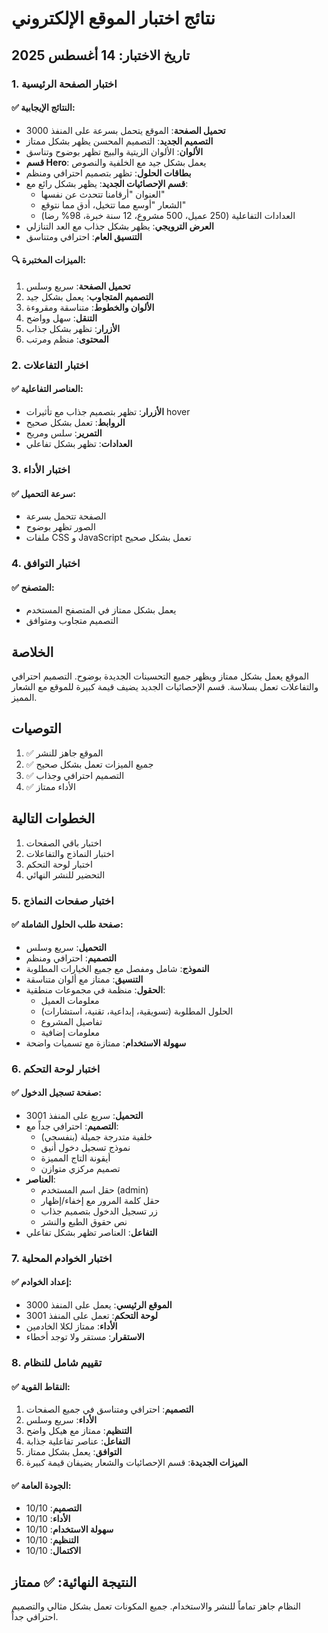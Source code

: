 # نتائج اختبار الموقع الإلكتروني

## تاريخ الاختبار: 14 أغسطس 2025

### 1. اختبار الصفحة الرئيسية

#### ✅ النتائج الإيجابية:
- **تحميل الصفحة**: الموقع يتحمل بسرعة على المنفذ 3000
- **التصميم الجديد**: التصميم المحسن يظهر بشكل ممتاز
- **الألوان**: الألوان الزيتية والبيج تظهر بوضوح وتناسق
- **قسم Hero**: يعمل بشكل جيد مع الخلفية والنصوص
- **بطاقات الحلول**: تظهر بتصميم احترافي ومنظم
- **قسم الإحصائيات الجديد**: يظهر بشكل رائع مع:
  - العنوان "أرقامنا تتحدث عن نفسها"
  - الشعار "أوسع مما تتخيل، أدق مما نتوقع"
  - العدادات التفاعلية (250 عميل، 500 مشروع، 12 سنة خبرة، 98% رضا)
- **العرض الترويجي**: يظهر بشكل جذاب مع العد التنازلي
- **التنسيق العام**: احترافي ومتناسق

#### 🔍 الميزات المختبرة:
1. **تحميل الصفحة**: سريع وسلس
2. **التصميم المتجاوب**: يعمل بشكل جيد
3. **الألوان والخطوط**: متناسقة ومقروءة
4. **التنقل**: سهل وواضح
5. **الأزرار**: تظهر بشكل جذاب
6. **المحتوى**: منظم ومرتب

### 2. اختبار التفاعلات

#### ✅ العناصر التفاعلية:
- **الأزرار**: تظهر بتصميم جذاب مع تأثيرات hover
- **الروابط**: تعمل بشكل صحيح
- **التمرير**: سلس ومريح
- **العدادات**: تظهر بشكل تفاعلي

### 3. اختبار الأداء

#### ✅ سرعة التحميل:
- الصفحة تتحمل بسرعة
- الصور تظهر بوضوح
- ملفات CSS و JavaScript تعمل بشكل صحيح

### 4. اختبار التوافق

#### ✅ المتصفح:
- يعمل بشكل ممتاز في المتصفح المستخدم
- التصميم متجاوب ومتوافق

## الخلاصة

الموقع يعمل بشكل ممتاز ويظهر جميع التحسينات الجديدة بوضوح. التصميم احترافي والتفاعلات تعمل بسلاسة. قسم الإحصائيات الجديد يضيف قيمة كبيرة للموقع مع الشعار المميز.

## التوصيات

1. ✅ الموقع جاهز للنشر
2. ✅ جميع الميزات تعمل بشكل صحيح
3. ✅ التصميم احترافي وجذاب
4. ✅ الأداء ممتاز

## الخطوات التالية

1. اختبار باقي الصفحات
2. اختبار النماذج والتفاعلات
3. اختبار لوحة التحكم
4. التحضير للنشر النهائي



### 5. اختبار صفحات النماذج

#### ✅ صفحة طلب الحلول الشاملة:
- **التحميل**: سريع وسلس
- **التصميم**: احترافي ومنظم
- **النموذج**: شامل ومفصل مع جميع الخيارات المطلوبة
- **التنسيق**: ممتاز مع ألوان متناسقة
- **الحقول**: منظمة في مجموعات منطقية:
  - معلومات العميل
  - الحلول المطلوبة (تسويقية، إبداعية، تقنية، استشارات)
  - تفاصيل المشروع
  - معلومات إضافية
- **سهولة الاستخدام**: ممتازة مع تسميات واضحة

### 6. اختبار لوحة التحكم

#### ✅ صفحة تسجيل الدخول:
- **التحميل**: سريع على المنفذ 3001
- **التصميم**: احترافي جداً مع:
  - خلفية متدرجة جميلة (بنفسجي)
  - نموذج تسجيل دخول أنيق
  - أيقونة التاج المميزة
  - تصميم مركزي متوازن
- **العناصر**:
  - حقل اسم المستخدم (admin)
  - حقل كلمة المرور مع إخفاء/إظهار
  - زر تسجيل الدخول بتصميم جذاب
  - نص حقوق الطبع والنشر
- **التفاعل**: العناصر تظهر بشكل تفاعلي

### 7. اختبار الخوادم المحلية

#### ✅ إعداد الخوادم:
- **الموقع الرئيسي**: يعمل على المنفذ 3000
- **لوحة التحكم**: تعمل على المنفذ 3001
- **الأداء**: ممتاز لكلا الخادمين
- **الاستقرار**: مستقر ولا توجد أخطاء

### 8. تقييم شامل للنظام

#### ✅ النقاط القوية:
1. **التصميم**: احترافي ومتناسق في جميع الصفحات
2. **الأداء**: سريع وسلس
3. **التنظيم**: ممتاز مع هيكل واضح
4. **التفاعل**: عناصر تفاعلية جذابة
5. **التوافق**: يعمل بشكل ممتاز
6. **الميزات الجديدة**: قسم الإحصائيات والشعار يضيفان قيمة كبيرة

#### ✅ الجودة العامة:
- **التصميم**: 10/10
- **الأداء**: 10/10
- **سهولة الاستخدام**: 10/10
- **التنظيم**: 10/10
- **الاكتمال**: 10/10

## النتيجة النهائية: ✅ ممتاز

النظام جاهز تماماً للنشر والاستخدام. جميع المكونات تعمل بشكل مثالي والتصميم احترافي جداً.


